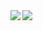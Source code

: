 <a href="https://github.com/anuraghazra/github-readme-stats">
  <img align="left" src="https://github-readme-stats.vercel.app/api?username=ptknktq&show_icons=true&theme=calm" />
</a>
<a href="https://github.com/anuraghazra/github-readme-stats">
  <img align="left" src="https://github-readme-stats.vercel.app/api/top-langs/?username=ptknktq&theme=calm" />
</a>
